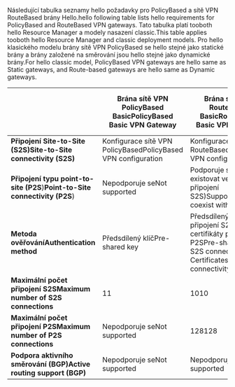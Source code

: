 <span data-ttu-id="e05e7-101">Následující tabulka seznamy hello požadavky pro PolicyBased a sítě VPN RouteBased brány Hello.</span><span class="sxs-lookup"><span data-stu-id="e05e7-101">hello following table lists hello requirements for PolicyBased and RouteBased VPN gateways.</span></span> <span data-ttu-id="e05e7-102">Tato tabulka platí tooboth hello Resource Manager a modely nasazení classic.</span><span class="sxs-lookup"><span data-stu-id="e05e7-102">This table applies tooboth hello Resource Manager and classic deployment models.</span></span> <span data-ttu-id="e05e7-103">Pro hello klasického modelu brány sítě VPN PolicyBased se hello stejné jako statické brány a brány založené na směrování jsou hello stejné jako dynamické brány.</span><span class="sxs-lookup"><span data-stu-id="e05e7-103">For hello classic model, PolicyBased VPN gateways are hello same as Static gateways, and Route-based gateways are hello same as Dynamic gateways.</span></span>

|  | <span data-ttu-id="e05e7-104">**Brána sítě VPN PolicyBased Basic**</span><span class="sxs-lookup"><span data-stu-id="e05e7-104">**PolicyBased Basic VPN Gateway**</span></span> | <span data-ttu-id="e05e7-105">**Brána sítě VPN RouteBased Basic**</span><span class="sxs-lookup"><span data-stu-id="e05e7-105">**RouteBased Basic VPN Gateway**</span></span> | <span data-ttu-id="e05e7-106">**Brána sítě VPN RouteBased Standard**</span><span class="sxs-lookup"><span data-stu-id="e05e7-106">**RouteBased Standard VPN Gateway**</span></span> | <span data-ttu-id="e05e7-107">**RouteBased vysoce výkonná brána sítě VPN**</span><span class="sxs-lookup"><span data-stu-id="e05e7-107">**RouteBased High Performance VPN Gateway**</span></span> |
| --- | --- | --- | --- | --- |
| <span data-ttu-id="e05e7-108">**Připojení Site-to-Site (S2S)**</span><span class="sxs-lookup"><span data-stu-id="e05e7-108">**Site-to-Site connectivity   (S2S)**</span></span> |<span data-ttu-id="e05e7-109">Konfigurace sítě VPN PolicyBased</span><span class="sxs-lookup"><span data-stu-id="e05e7-109">PolicyBased VPN configuration</span></span> |<span data-ttu-id="e05e7-110">Konfigurace sítě VPN RouteBased</span><span class="sxs-lookup"><span data-stu-id="e05e7-110">RouteBased VPN configuration</span></span> |<span data-ttu-id="e05e7-111">Konfigurace sítě VPN RouteBased</span><span class="sxs-lookup"><span data-stu-id="e05e7-111">RouteBased VPN configuration</span></span> |<span data-ttu-id="e05e7-112">Konfigurace sítě VPN RouteBased</span><span class="sxs-lookup"><span data-stu-id="e05e7-112">RouteBased VPN configuration</span></span> |
| <span data-ttu-id="e05e7-113">**Připojení typu point-to-site (P2S**)</span><span class="sxs-lookup"><span data-stu-id="e05e7-113">**Point-to-Site connectivity (P2S**)</span></span> |<span data-ttu-id="e05e7-114">Nepodporuje se</span><span class="sxs-lookup"><span data-stu-id="e05e7-114">Not supported</span></span> |<span data-ttu-id="e05e7-115">Podporuje se (může existovat vedle připojení S2S)</span><span class="sxs-lookup"><span data-stu-id="e05e7-115">Supported (Can coexist with S2S)</span></span> |<span data-ttu-id="e05e7-116">Podporuje se (může existovat vedle připojení S2S)</span><span class="sxs-lookup"><span data-stu-id="e05e7-116">Supported (Can coexist with S2S)</span></span> |<span data-ttu-id="e05e7-117">Podporuje se (může existovat vedle připojení S2S)</span><span class="sxs-lookup"><span data-stu-id="e05e7-117">Supported (Can coexist with S2S)</span></span> |
| <span data-ttu-id="e05e7-118">**Metoda ověřování**</span><span class="sxs-lookup"><span data-stu-id="e05e7-118">**Authentication method**</span></span> |<span data-ttu-id="e05e7-119">Předsdílený klíč</span><span class="sxs-lookup"><span data-stu-id="e05e7-119">Pre-shared key</span></span> |<span data-ttu-id="e05e7-120">Předsdílený klíč pro připojení S2S, certifikáty pro připojení P2S</span><span class="sxs-lookup"><span data-stu-id="e05e7-120">Pre-shared key for S2S connectivity, Certificates for P2S connectivity</span></span> |<span data-ttu-id="e05e7-121">Předsdílený klíč pro připojení S2S, certifikáty pro připojení P2S</span><span class="sxs-lookup"><span data-stu-id="e05e7-121">Pre-shared key for S2S connectivity, Certificates for P2S connectivity</span></span> |<span data-ttu-id="e05e7-122">Předsdílený klíč pro připojení S2S, certifikáty pro připojení P2S</span><span class="sxs-lookup"><span data-stu-id="e05e7-122">Pre-shared key for S2S connectivity, Certificates for P2S connectivity</span></span> |
| <span data-ttu-id="e05e7-123">**Maximální počet připojení S2S**</span><span class="sxs-lookup"><span data-stu-id="e05e7-123">**Maximum number of S2S connections**</span></span> |<span data-ttu-id="e05e7-124">1</span><span class="sxs-lookup"><span data-stu-id="e05e7-124">1</span></span> |<span data-ttu-id="e05e7-125">10</span><span class="sxs-lookup"><span data-stu-id="e05e7-125">10</span></span> |<span data-ttu-id="e05e7-126">10</span><span class="sxs-lookup"><span data-stu-id="e05e7-126">10</span></span> |<span data-ttu-id="e05e7-127">30</span><span class="sxs-lookup"><span data-stu-id="e05e7-127">30</span></span> |
| <span data-ttu-id="e05e7-128">**Maximální počet připojení P2S**</span><span class="sxs-lookup"><span data-stu-id="e05e7-128">**Maximum number of P2S connections**</span></span> |<span data-ttu-id="e05e7-129">Nepodporuje se</span><span class="sxs-lookup"><span data-stu-id="e05e7-129">Not supported</span></span> |<span data-ttu-id="e05e7-130">128</span><span class="sxs-lookup"><span data-stu-id="e05e7-130">128</span></span> |<span data-ttu-id="e05e7-131">128</span><span class="sxs-lookup"><span data-stu-id="e05e7-131">128</span></span> |<span data-ttu-id="e05e7-132">128</span><span class="sxs-lookup"><span data-stu-id="e05e7-132">128</span></span> |
| <span data-ttu-id="e05e7-133">**Podpora aktivního směrování (BGP)**</span><span class="sxs-lookup"><span data-stu-id="e05e7-133">**Active routing support (BGP)**</span></span> |<span data-ttu-id="e05e7-134">Nepodporuje se</span><span class="sxs-lookup"><span data-stu-id="e05e7-134">Not supported</span></span> |<span data-ttu-id="e05e7-135">Nepodporuje se</span><span class="sxs-lookup"><span data-stu-id="e05e7-135">Not supported</span></span> |<span data-ttu-id="e05e7-136">Podporuje se</span><span class="sxs-lookup"><span data-stu-id="e05e7-136">Supported</span></span> |<span data-ttu-id="e05e7-137">Podporuje se</span><span class="sxs-lookup"><span data-stu-id="e05e7-137">Supported</span></span> |

